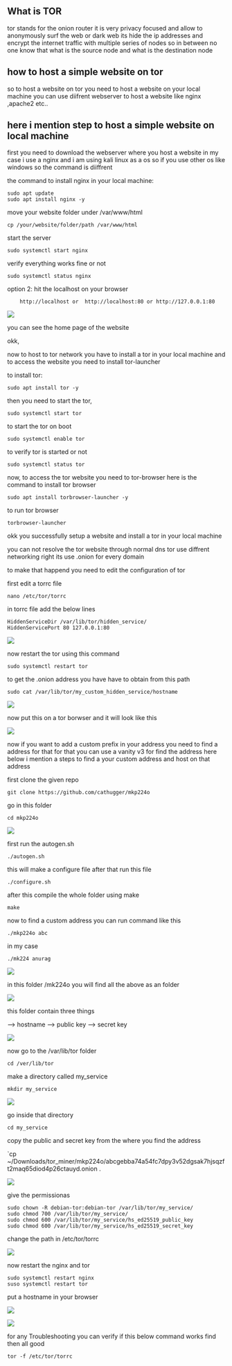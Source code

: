 
## What is TOR

tor stands for the onion router it is very privacy focused and allow to anonymously surf the web or dark web its hide the ip addresses and encrypt the internet traffic with multiple series of nodes so in between no one know that what is the source node and what is the destination node


## how to host a simple website on tor

so to host a website on tor you need to host a website on your local machine you can use diifrent webserver to host a website like nginx ,apache2 etc..

## here i mention step to host a simple website on local machine

first you need to download the webserver where you host a website in my case i use a nginx and i am  using kali linux as a os  so if you use other os like windows so the command is diiffrent

the command to install nginx in your local machine:

	sudo apt update
	sudo apt install nginx -y

move  your website folder  under /var/www/html

	cp /your/website/folder/path /var/www/html

start the server

	sudo systemctl start nginx

verify everything works fine or not

	sudo systemctl status nginx



option 2:
	hit the localhost on your browser

		http://localhost or  http://localhost:80 or http://127.0.0.1:80


![](https://github.com/AnuragBathani/Host-a-site-on-tor/blob/main/Pasted%20image%2020250505161236.png)



you can see the home page of the website 

okk,

now to host to tor network you have to install a tor in your local machine and to access the website you need to install tor-launcher

to install tor:

	sudo apt install tor -y
	
then you need to start the tor,

	sudo systemctl start tor

to start the tor on boot

	sudo systemctl enable tor

to verify tor is started or not 

	sudo systemctl status tor

now, to access the tor website you need to tor-browser here is the command to install tor browser

	sudo apt install torbrowser-launcher -y

to run tor browser

	torbrowser-launcher

okk you successfully setup a website and install a tor in your local machine

you can not resolve the tor website through normal dns tor use diffrent networking right its use .onion for every domain

to make that happend you need to edit the configuration of tor 

first edit a torrc file 

	nano /etc/tor/torrc

in torrc file add the below lines

	HiddenServiceDir /var/lib/tor/hidden_service/
	HiddenServicePort 80 127.0.0.1:80

![](https://github.com/AnuragBathani/Host-a-site-on-tor/blob/main/Pasted%20image%2020250505145627.png)

now restart the tor using this command

	sudo systemctl restart tor


to get the .onion address you have have to obtain from this path

	sudo cat /var/lib/tor/my_custom_hidden_service/hostname

![](https://github.com/AnuragBathani/Host-a-site-on-tor/blob/main/Pasted%20image%2020250505153801.png)


now put this on a tor borwser and it will look like this

![](https://github.com/AnuragBathani/Host-a-site-on-tor/blob/main/Pasted%20image%2020250505154112.png)

now if you want to add a custom prefix in your address you need to find a address for that for that you can use a vanity v3 for find the address here below i mention a steps to find a your custom address and host on that address

first clone the given repo

	git clone https://github.com/cathugger/mkp224o

go in this folder 

	cd mkp224o

![](https://github.com/AnuragBathani/Host-a-site-on-tor/blob/main/Pasted%20image%2020250505154606.png)

first run the autogen.sh

	./autogen.sh

this will make a configure file after that run this file

	./configure.sh

after this compile the whole folder using make

	make

now to find a custom address you can run command like this

	./mkp224o abc

in my case 

	./mk224 anurag

![](https://github.com/AnuragBathani/Host-a-site-on-tor/blob/main/Pasted%20image%2020250505154930.png)


in this folder /mk224o you will find all the above as an folder 

![](https://github.com/AnuragBathani/Host-a-site-on-tor/blob/main/Pasted%20image%2020250505155042.png)

this folder contain three things

--> hostname
--> public key
--> secret key

![](https://github.com/AnuragBathani/Host-a-site-on-tor/blob/main/Pasted%20image%2020250505155231.png)


now go to the /var/lib/tor folder

	cd /ver/lib/tor

make a directory called my_service

	mkdir my_service

![](https://github.com/AnuragBathani/Host-a-site-on-tor/blob/main/Pasted%20image%2020250505155513.png)

go inside that directory

	cd my_service

copy the public and secret key from the where you find the address 

`cp ~/Downloads/tor_miner/mkp224o/abcgebba74a54fc7dpy3v52dgsak7hjsqzft2maq65diod4p26ctauyd.onion .


![](https://github.com/AnuragBathani/Host-a-site-on-tor/blob/main/Pasted%20image%2020250505155718.png)

give the permissionas

	sudo chown -R debian-tor:debian-tor /var/lib/tor/my_service/
	sudo chmod 700 /var/lib/tor/my_service/
	sudo chmod 600 /var/lib/tor/my_service/hs_ed25519_public_key
	sudo chmod 600 /var/lib/tor/my_service/hs_ed25519_secret_key

change the path in /etc/tor/torrc 

![](https://github.com/AnuragBathani/Host-a-site-on-tor/blob/main/Pasted%20image%2020250505160148.png)

now restart the nginx and tor

	sudo systemctl restart nginx
	suso systemctl restart tor

put a hostname in your browser

![](https://github.com/AnuragBathani/Host-a-site-on-tor/blob/main/Pasted%20image%2020250505160737.png)

![](https://github.com/AnuragBathani/Host-a-site-on-tor/blob/main/Pasted%20image%2020250505160818.png)


for any  Troubleshooting you can verify if this below command works find then all good

	tor -f /etc/tor/torrc

